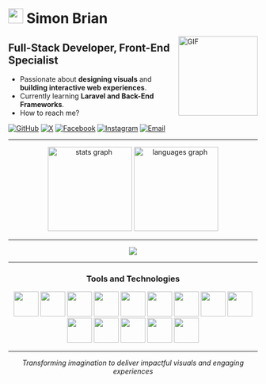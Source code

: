 # <img width="30px" height="30" src="https://octodex.github.com/images/nyantocat.gif" />  Simon Brian 

<img align="right" alt="GIF" height="160px" src="https://octodex.github.com/images/daftpunktocat-guy.gif" />

## Full-Stack Developer, Front-End Specialist

- Passionate about **designing visuals** and **building interactive web experiences**.  
- Currently learning **Laravel and Back-End Frameworks**.  
- How to reach me? 

[![GitHub](https://img.shields.io/badge/Github-100000?style=for-the-badge&logo=github&logoColor=white)](https://github.com/Saimeown)
[![X](https://img.shields.io/badge/X-000000?style=for-the-badge&logo=x&logoColor=white)](https://x.com/saimeown)
[![Facebook](https://img.shields.io/badge/Facebook-1877F2?style=for-the-badge&logo=facebook&logoColor=white)](https://www.facebook.com/saigtrs/)
[![Instagram](https://img.shields.io/badge/Instagram-E4405F?style=for-the-badge&logo=instagram&logoColor=white)](https://www.instagram.com/saimese._/)
[![Email](https://img.shields.io/badge/Email-D14836?style=for-the-badge&logo=gmail&logoColor=white)](mailto:simonbriangarcia@gmail.com)


---

 

<div align="center">
  <img src="https://github-readme-stats.vercel.app/api?username=Saimeown&show_icons=true&hide_border=true&count_private=true&title_color=FFD700&icon_color=FFD700&text_color=FFFFFF&bg_color=1C1C1C" style="height:170px;" alt="stats graph" />
  <img src="https://github-readme-stats.vercel.app/api/top-langs/?username=Saimeown&show_icons=true&hide_border=true&layout=compact&title_color=FFD700&icon_color=FFD700&text_color=FFFFFF&bg_color=1C1C1C" style="height:170px;" alt="languages graph" />
</div>


---

<div align="center">
  <img src="https://github-profile-trophy.vercel.app/?username=Saimeown&theme=onestar&no-frame=true&margin-w=15&margin-h=15" />
</div>




---

<h3 align="center">Tools and Technologies</h3>

<p align="center">
	<img src="https://cdn.jsdelivr.net/gh/devicons/devicon@latest/icons/html5/html5-original.svg" height = "50" width = "50"/>
	<img src="https://cdn.jsdelivr.net/gh/devicons/devicon@latest/icons/css3/css3-original.svg" height = "50" width = "50"/>
	<img src="https://cdn.jsdelivr.net/gh/devicons/devicon@latest/icons/tailwindcss/tailwindcss-original.svg" height = "50" />
    <img src="https://cdn.jsdelivr.net/gh/devicons/devicon@latest/icons/javascript/javascript-original.svg" height = "50" width= "50"/>
	<img src="https://cdn.jsdelivr.net/gh/devicons/devicon@latest/icons/typescript/typescript-original.svg" height = "50" width= "50"/>
	<img src="https://cdn.jsdelivr.net/gh/devicons/devicon@latest/icons/react/react-original.svg" height = "50" width= "50"/>
	<img src="https://cdn.jsdelivr.net/gh/devicons/devicon@latest/icons/php/php-original.svg" height = "50" width = "50"/>
    <img src="https://cdn.jsdelivr.net/gh/devicons/devicon@latest/icons/firebase/firebase-original.svg" height = "50" width = "50"/>
    <img src="https://cdn.jsdelivr.net/gh/devicons/devicon@latest/icons/vscode/vscode-original.svg" height = "50" width = "50" />
    <img src="https://cdn.jsdelivr.net/gh/devicons/devicon@latest/icons/webstorm/webstorm-original.svg" height = "50" width = "50" />
    <img src="https://cdn.jsdelivr.net/gh/devicons/devicon@latest/icons/git/git-original.svg" height = "50" width = "50" />
	<img src="https://cdn.jsdelivr.net/gh/devicons/devicon@latest/icons/github/github-original.svg" height = "50" width = "50" />
    <img src="https://cdn.jsdelivr.net/gh/devicons/devicon@latest/icons/notion/notion-original.svg" height = "50" width = "50" />
    <img src="https://cdn.jsdelivr.net/gh/devicons/devicon@latest/icons/canva/canva-original.svg" height = "50" width = "50" />
</p>

---

<p align="center">
	<i>Transforming imagination to deliver impactful visuals and engaging experiences</i> <br> 
</p>
